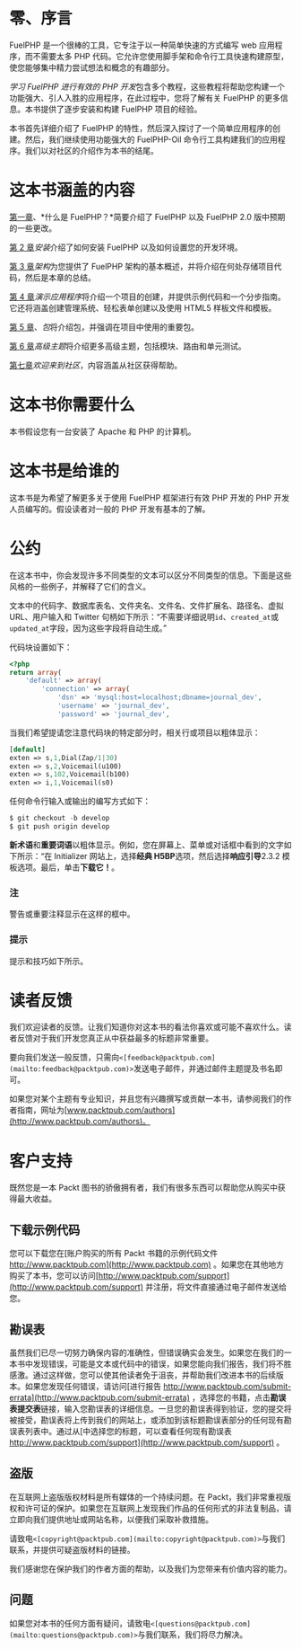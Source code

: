 # 零、序言

FuelPHP 是一个很棒的工具，它专注于以一种简单快速的方式编写 web 应用程序，而不需要太多 PHP 代码。它允许您使用脚手架和命令行工具快速构建原型，使您能够集中精力尝试想法和概念的有趣部分。

*学习 FuelPHP 进行有效的 PHP 开发*包含多个教程，这些教程将帮助您构建一个功能强大、引人入胜的应用程序，在此过程中，您将了解有关 FuelPHP 的更多信息。本书提供了逐步安装和构建 FuelPHP 项目的经验。

本书首先详细介绍了 FuelPHP 的特性，然后深入探讨了一个简单应用程序的创建。然后，我们继续使用功能强大的 FuelPHP-Oil 命令行工具构建我们的应用程序。我们以对社区的介绍作为本书的结尾。

# 这本书涵盖的内容

[第一章](1.html "Chapter 1. What is FuelPHP?")、*什么是 FuelPHP？*简要介绍了 FuelPHP 以及 FuelPHP 2.0 版中预期的一些更改。

[第 2 章](2.html "Chapter 2. Installation")*安装*介绍了如何安装 FuelPHP 以及如何设置您的开发环境。

[第 3 章](3.html "Chapter 3. The Architecture")*架构*为您提供了 FuelPHP 架构的基本概述，并将介绍在何处存储项目代码，然后是本章的总结。

[第 4 章](4.html "Chapter 4. Demo Application")*演示应用程序*将介绍一个项目的创建，并提供示例代码和一个分步指南。它还将涵盖创建管理系统、轻松表单创建以及使用 HTML5 样板文件和模板。

[第 5 章](5.html "Chapter 5. Packages")、*包*将介绍包，并强调在项目中使用的重要包。

[第 6 章](6.html "Chapter 6. Advanced Topics")*高级主题*将介绍更多高级主题，包括模块、路由和单元测试。

[第七章](7.html "Chapter 7. Welcome to the Community")*欢迎来到社区*，内容涵盖从社区获得帮助。

# 这本书你需要什么

本书假设您有一台安装了 Apache 和 PHP 的计算机。

# 这本书是给谁的

这本书是为希望了解更多关于使用 FuelPHP 框架进行有效 PHP 开发的 PHP 开发人员编写的。假设读者对一般的 PHP 开发有基本的了解。

# 公约

在这本书中，你会发现许多不同类型的文本可以区分不同类型的信息。下面是这些风格的一些例子，并解释了它们的含义。

文本中的代码字、数据库表名、文件夹名、文件名、文件扩展名、路径名、虚拟 URL、用户输入和 Twitter 句柄如下所示：“不需要详细说明`id`、`created_at`或`updated_at`字段，因为这些字段将自动生成。”

代码块设置如下：

```php
<?php
return array(
    'default' => array(
        'connection' => array(
            'dsn' => 'mysql:host=localhost;dbname=journal_dev',
            'username' => 'journal_dev',
            'password' => 'journal_dev',
```

当我们希望提请您注意代码块的特定部分时，相关行或项目以粗体显示：

```php
[default]
exten => s,1,Dial(Zap/1|30)
exten => s,2,Voicemail(u100)
exten => s,102,Voicemail(b100)
exten => i,1,Voicemail(s0)
```

任何命令行输入或输出的编写方式如下：

```php
$ git checkout -b develop
$ git push origin develop

```

**新术语**和**重要词语**以粗体显示。例如，您在屏幕上、菜单或对话框中看到的文字如下所示：“在 Initializer 网站上，选择**经典 H5BP**选项，然后选择**响应引导**2.3.2 模板选项。最后，单击**下载它！**。

### 注

警告或重要注释显示在这样的框中。

### 提示

提示和技巧如下所示。

# 读者反馈

我们欢迎读者的反馈。让我们知道你对这本书的看法你喜欢或可能不喜欢什么。读者反馈对于我们开发您真正从中获益最多的标题非常重要。

要向我们发送一般反馈，只需向`<[feedback@packtpub.com](mailto:feedback@packtpub.com)>`发送电子邮件，并通过邮件主题提及书名即可。

如果您对某个主题有专业知识，并且您有兴趣撰写或贡献一本书，请参阅我们的作者指南，网址为[www.packtpub.com/authors](http://www.packtpub.com/authors)。

# 客户支持

既然您是一本 Packt 图书的骄傲拥有者，我们有很多东西可以帮助您从购买中获得最大收益。

## 下载示例代码

您可以下载您在[账户购买的所有 Packt 书籍的示例代码文件 http://www.packtpub.com](http://www.packtpub.com) 。如果您在其他地方购买了本书，您可以访问[http://www.packtpub.com/support](http://www.packtpub.com/support) 并注册，将文件直接通过电子邮件发送给您。

## 勘误表

虽然我们已尽一切努力确保内容的准确性，但错误确实会发生。如果您在我们的一本书中发现错误，可能是文本或代码中的错误，如果您能向我们报告，我们将不胜感激。通过这样做，您可以使其他读者免于沮丧，并帮助我们改进本书的后续版本。如果您发现任何错误，请访问[进行报告 http://www.packtpub.com/submit-errata](http://www.packtpub.com/submit-errata) ，选择您的书籍，点击**勘误表提交表**链接，输入您勘误表的详细信息。一旦您的勘误表得到验证，您的提交将被接受，勘误表将上传到我们的网站上，或添加到该标题勘误表部分的任何现有勘误表列表中。通过从[中选择您的标题，可以查看任何现有勘误表 http://www.packtpub.com/support](http://www.packtpub.com/support) 。

## 盗版

在互联网上盗版版权材料是所有媒体的一个持续问题。在 Packt，我们非常重视版权和许可证的保护。如果您在互联网上发现我们作品的任何形式的非法复制品，请立即向我们提供地址或网站名称，以便我们采取补救措施。

请致电`<[copyright@packtpub.com](mailto:copyright@packtpub.com)>`与我们联系，并提供可疑盗版材料的链接。

我们感谢您在保护我们的作者方面的帮助，以及我们为您带来有价值内容的能力。

## 问题

如果您对本书的任何方面有疑问，请致电`<[questions@packtpub.com](mailto:questions@packtpub.com)>`与我们联系，我们将尽力解决。